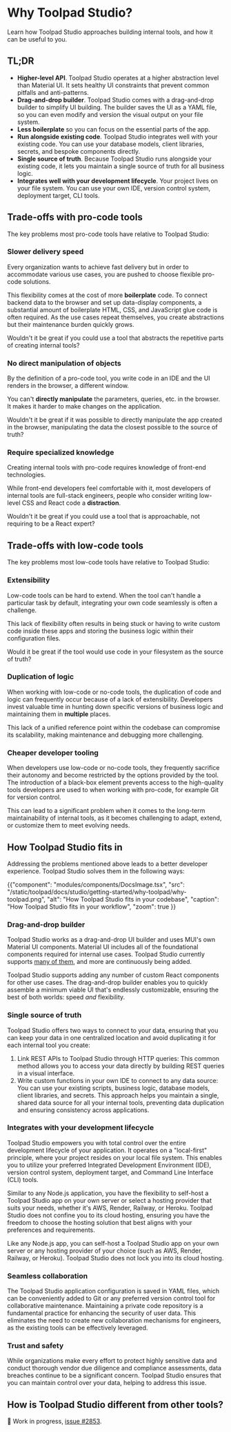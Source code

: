 # Why Toolpad Studio?

<p class="description">Learn how Toolpad Studio approaches building internal tools, and how it can be useful to you.</p>

## TL;DR

- **Higher-level API**. Toolpad Studio operates at a higher abstraction level than Material UI. It sets healthy UI constraints that prevent common pitfalls and anti-patterns.
- **Drag-and-drop builder**. Toolpad Studio comes with a drag-and-drop builder to simplify UI building. The builder saves the UI as a YAML file, so you can even modify and version the visual output on your file system.
- **Less boilerplate** so you can focus on the essential parts of the app.
- **Run alongside existing code**. Toolpad Studio integrates well with your existing code. You can use your database models, client libraries, secrets, and bespoke components directly.
- **Single source of truth**. Because Toolpad Studio runs alongside your existing code, it lets you maintain a single source of truth for all business logic.
- **Integrates well with your development lifecycle**. Your project lives on your file system. You can use your own IDE, version control system, deployment target, CLI tools.

## Trade-offs with pro-code tools

The key problems most pro-code tools have relative to Toolpad Studio:

### Slower delivery speed

Every organization wants to achieve fast delivery but in order to accommodate various use cases, you are pushed to choose flexible pro-code solutions.

This flexibility comes at the cost of more **boilerplate** code.
To connect backend data to the browser and set up data-display components, a substantial amount of boilerplate HTML, CSS, and JavaScript glue code is often required.
As the use cases repeat themselves, you create abstractions but their maintenance burden quickly grows.

Wouldn't it be great if you could use a tool that abstracts the repetitive parts of creating internal tools?

### No direct manipulation of objects

By the definition of a pro-code tool, you write code in an IDE and the UI renders in the browser, a different window.

You can't **directly manipulate** the parameters, queries, etc. in the browser. It makes it harder to make changes on the application.

Wouldn't it be great if it was possible to directly manipulate the app created in the browser, manipulating the data the closest possible to the source of truth?

### Require specialized knowledge

Creating internal tools with pro-code requires knowledge of front-end technologies.

While front-end developers feel comfortable with it, most developers of internal tools are full-stack engineers, people who consider writing low-level CSS and React code a **distraction**.

Wouldn't it be great if you could use a tool that is approachable, not requiring to be a React expert?

## Trade-offs with low-code tools

The key problems most low-code tools have relative to Toolpad Studio:

### Extensibility

Low-code tools can be hard to extend. When the tool can't handle a particular task by default, integrating your own code seamlessly is often a challenge.

This lack of flexibility often results in being stuck or having to write custom code inside these apps and storing the business logic within their configuration files.

Would it be great if the tool would use code in your filesystem as the source of truth?

### Duplication of logic

When working with low-code or no-code tools, the duplication of code and logic can frequently occur because of a lack of extensibility.
Developers invest valuable time in hunting down specific versions of business logic and maintaining them in **multiple** places.

This lack of a unified reference point within the codebase can compromise its scalability, making maintenance and debugging more challenging.

### Cheaper developer tooling

When developers use low-code or no-code tools, they frequently sacrifice their autonomy and become restricted by the options provided by the tool.
The introduction of a black-box element prevents access to the high-quality tools developers are used to when working with pro-code, for example Git for version control.

This can lead to a significant problem when it comes to the long-term maintainability of internal tools, as it becomes challenging to adapt, extend, or customize them to meet evolving needs.

## How Toolpad Studio fits in

Addressing the problems mentioned above leads to a better developer experience. Toolpad Studio solves them in the following ways:

{{"component": "modules/components/DocsImage.tsx", "src": "/static/toolpad/docs/studio/getting-started/why-toolpad/why-toolpad.png", "alt": "How Toolpad Studio fits in your codebase", "caption": "How Toolpad Studio fits in your workflow", "zoom": true }}

### Drag-and-drop builder

Toolpad Studio works as a drag-and-drop UI builder and uses MUI's own Material UI components. Material UI includes all of the foundational components required for internal use cases. Toolpad Studio currently supports [many of them](https://mui.com/toolpad/studio/reference/components/), and more are continuously being added.

Toolpad Studio supports adding any number of custom React components for other use cases. The drag-and-drop builder enables you to quickly assemble a minimum viable UI that's endlessly customizable, ensuring the best of both worlds: speed _and_ flexibility.

### Single source of truth

Toolpad Studio offers two ways to connect to your data, ensuring that you can keep your data in one centralized location and avoid duplicating it for each internal tool you create:

1. Link REST APIs to Toolpad Studio through HTTP queries: This common method allows you to access your data directly by building REST queries in a visual interface.
2. Write custom functions in your own IDE to connect to any data source: You can use your existing scripts, business logic, database models, client libraries, and secrets. This approach helps you maintain a single, shared data source for all your internal tools, preventing data duplication and ensuring consistency across applications.

### Integrates with your development lifecycle

Toolpad Studio empowers you with total control over the entire development lifecycle of your application. It operates on a "local-first" principle, where your project resides on your local file system. This enables you to utilize your preferred Integrated Development Environment (IDE), version control system, deployment target, and Command Line Interface (CLI) tools.

Similar to any Node.js application, you have the flexibility to self-host a Toolpad Studio app on your own server or select a hosting provider that suits your needs, whether it's AWS, Render, Railway, or Heroku. Toolpad Studio does not confine you to its cloud hosting, ensuring you have the freedom to choose the hosting solution that best aligns with your preferences and requirements.

Like any Node.js app, you can self-host a Toolpad Studio app on your own server or any hosting provider of your choice (such as AWS, Render, Railway, or Heroku). Toolpad Studio does not lock you into its cloud hosting.

### Seamless collaboration

The Toolpad Studio application configuration is saved in YAML files, which can be conveniently added to Git or any preferred version control tool for collaborative maintenance. Maintaining a private code repository is a fundamental practice for enhancing the security of user data. This eliminates the need to create new collaboration mechanisms for engineers, as the existing tools can be effectively leveraged.

### Trust and safety

While organizations make every effort to protect highly sensitive data and conduct thorough vendor due diligence and compliance assessments, data breaches continue to be a significant concern. Toolpad Studio ensures that you can maintain control over your data, helping to address this issue.

## How is Toolpad Studio different from other tools?

🚧 Work in progress, [issue #2853](https://github.com/mui/mui-toolpad/issues/2853).
